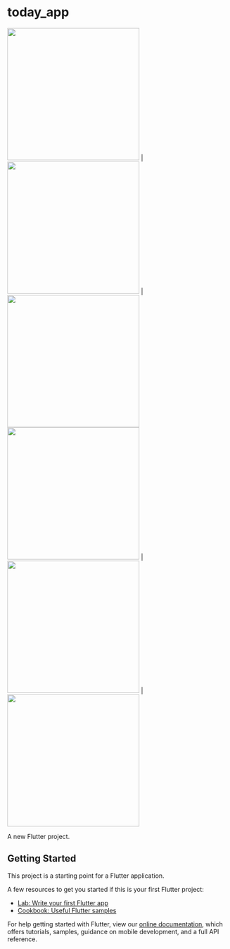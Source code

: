 # today_app

<img src="shot/1.jpg" width="300"> | <img src="shot/2.jpg" width="300"> | <img src="shot/3.jpg" width="300">
<img src="shot/4.jpg" width="300"> | <img src="shot/5.jpg" width="300"> | <img src="shot/6.jpg" width="300">


A new Flutter project.

## Getting Started

This project is a starting point for a Flutter application.

A few resources to get you started if this is your first Flutter project:

- [Lab: Write your first Flutter app](https://flutter.dev/docs/get-started/codelab)
- [Cookbook: Useful Flutter samples](https://flutter.dev/docs/cookbook)

For help getting started with Flutter, view our
[online documentation](https://flutter.dev/docs), which offers tutorials,
samples, guidance on mobile development, and a full API reference.
